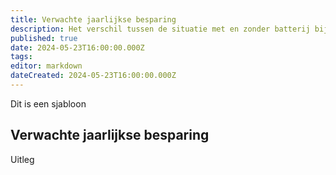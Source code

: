 ```yaml
---
title: Verwachte jaarlijkse besparing
description: Het verschil tussen de situatie met en zonder batterij bij een dynamisch contract
published: true
date: 2024-05-23T16:00:00.000Z
tags: 
editor: markdown
dateCreated: 2024-05-23T16:00:00.000Z
---
```


Dit is een sjabloon

## Verwachte jaarlijkse besparing 

Uitleg
